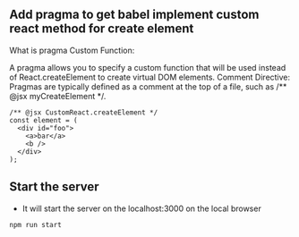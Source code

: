## Add pragma to get babel implement custom react method for create element

What is pragma 
Custom Function:

A pragma allows you to specify a custom function that will be used instead of React.createElement to create virtual DOM elements.
Comment Directive:
Pragmas are typically defined as a comment at the top of a file, such as /** @jsx myCreateElement */.

```
/** @jsx CustomReact.createElement */
const element = (
  <div id="foo">
    <a>bar</a>
    <b />
  </div>
);
```

## Start the server

- It will start the server on the localhost:3000 on the local browser


```
npm run start
```